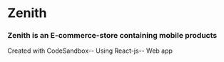 # Zenith
### Zenith is an E-commerce-store containing mobile products
Created with CodeSandbox--
Using React-js--
Web app
